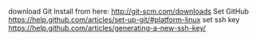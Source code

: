 download Git
Install from here: http://git-scm.com/downloads
Set GitHub
https://help.github.com/articles/set-up-git/#platform-linux
set ssh key
https://help.github.com/articles/generating-a-new-ssh-key/
